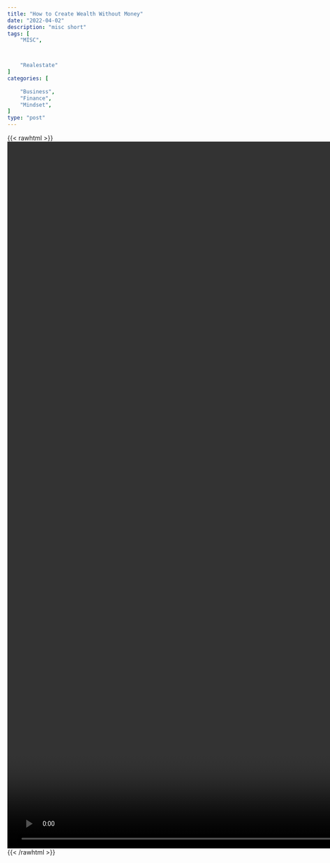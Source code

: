 ```yaml
---
title: "How to Create Wealth Without Money"
date: "2022-04-02"
description: "misc short"
tags: [
    "MISC",



    "Realestate"
]
categories: [
    
    "Business",
    "Finance",
    "Mindset",
]
type: "post"
---
```

{{< rawhtml >}}
    <video style="height:40vh;width:auto" overflow="hidden" controls>
        <source src="https://clips.dev00ps.com/MISC/How%20to%20Create%20Wealth%20if%20You%20Don%E2%80%99t%20Have%20Any%20Money%21%20%F0%9F%92%B0.mp4" type="video/mp4"> 
    </video>
{{< /rawhtml >}}